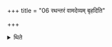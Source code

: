 +++
title = "06 रथन्तरं वामदेव्यम् बृहदिति"

+++

<details><summary>थिते</summary>

6. (The Samans for the first Pr̥ṣṭhastotra of these three days should be) the Rathantara, Vāmadevya and Br̥hat (respectively).  
</details>
